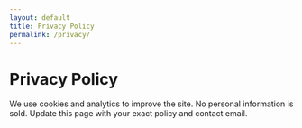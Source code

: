 ```yaml
---
layout: default
title: Privacy Policy
permalink: /privacy/
---
```


# Privacy Policy

We use cookies and analytics to improve the site. No personal information is sold. Update this page with your exact policy and contact email.

